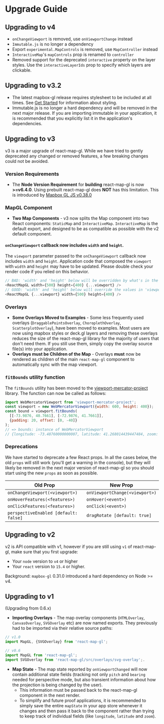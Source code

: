 # Upgrade Guide

## Upgrading to v4

- `onChangeViewport` is removed, use `onViewportChange` instead
- `Immutable.js` is no longer a dependency
- Export `experimental.MapControls` is removed, use `MapController` instead
- `InteractiveMap`'s `mapControls` prop is renamed to `controller`
- Removed support for the deprecated `interactive` property on the layer styles. Use the `interactiveLayerIds` prop to specify which layers are clickable.

## Upgrading to v3.2

- The latest mapbox-gl release requires stylesheet to be included at all times. See [Get Started](/docs/get-started/get-started.md) for information about styling.
- Immutable.js is no longer a hard dependency and will be removed in the next major release. If you are importing immutable in your application, it is recommended that you explicitly list it in the application's dependencies.


## Upgrading to v3

v3 is a major upgrade of react-map-gl. While we have tried to gently deprecated any changed or removed features, a few breaking changes could not be avoided.


### Version Requirements

- The **Node Version Requirement** for **building** react-map-gl is now **>=v6.4.0**. Using prebuilt react-map-gl does **NOT** has this limitation. This is introduced by [Mapbox GL JS v0.38.0](https://github.com/mapbox/mapbox-gl-js/releases/tag/v0.38.0)


### MapGL Component

* **Two Map Components** - v3 now splits the Map component into two React components: `StaticMap` and `InteractiveMap`. `InteractiveMap` is the default export, and designed to be as compatible as possible with the v2 default component.


#### `onChangeViewport` callback now includes `width` and `height`.

The `viewport` parameter passed to the `onChangeViewport` callback now includes `width` and `height`. Application code that composed the `viewport` with `width` and `height` may have to be updated. Please double check your render code if you relied on this behavior.
```js
// BAD: 'width' and 'height' below will be overridden by what's in the 'viewport' object
<ReactMapGL width={500} height={400} {...viewport} />
// GOOD: 'width' and 'height' below will override the values in 'viewport'
<ReactMapGL {...viewport} width={500} height={400} />
```

### Overlays

* **Some Overlays Moved to Examples** -  Some less frequently used overlays (`DraggablePointsOverlay`, `ChoroplethOverlay`, `ScatterplotOverlay`), have been moved to examples. Most users are now using mapbox styles or deck.gl layers and removing these overlays reduces the size of the react-map-gl library for the majority of users that don't need them. If you still use them, simply copy the overlay source file(s) into your application.
* **Overlays must be Children of the Map** - Overlays **must** now be rendered as children of the main `react-map-gl` component to automatically sync with the map viewport.

### `fitBounds` utility function

The `fitBounds` utility has been moved to the [viewport-mercator-project](https://github.com/uber-common/viewport-mercator-project) library. The function can now be called as follows:
```js
import WebMercatorViewport from 'viewport-mercator-project';
const viewport = new WebMercatorViewport({width: 600, height: 400});
const bound = viewport.fitBounds(
  [[-73.9876, 40.7661], [-72.9876, 41.7661]],
  {padding: 20, offset: [0, -40]}
);
// => bounds: instance of WebMercatorViewport
// {longitude: -73.48760000000007, latitude: 41.268014439447484, zoom: 7.209231188444142}
```

### Deprecations

We have started to deprecate a few React props. In all the cases below, the old `props` will still work (you'll get a warning in the console), but they will likely be removed in the next major version of react-map-gl so you should start using the new `props` as soon as possible.

| Old Prop                        | New Prop |
| ---                             | --- |
| `onChangeViewport(<viewport>)`  | `onViewportChange(<viewport>)` |
| `onHoverFeatures(<features>)`   | `onHover(<event>)` |
| `onClickFeatures(<features>)`   | `onClick(<event>)` |
| `perspectiveEnabled [default: false]` | `dragRotate [default: true]`  |



## Upgrading to v2

v2 is API compatible with v1, however if you are still using `v1` of react-map-gl, make sure that you first upgrade:
* Your `node` version to `v4` or higher
* Your `react` version to `15.4` or higher.

Background: `mapbox-gl` 0.31.0 introduced a hard dependency on Node >= v4.


## Upgrading to v1

(Upgrading from 0.6.x)

* **Importing Overlays** - The map overlay components (`HTMLOverlay`, `CanvasOverlay`, `SVGOverlay` etc) are now named exports. They previously had to be imported via their relative source paths:

```js
// v1.0
import MapGL, {SVGOverlay} from 'react-map-gl';

// v0.6
import MapGL from 'react-map-gl';
import SVGOverlay from 'react-map-gl/src/overlays/svg-overlay';.
```

* **Map State** - The map state reported by `onViewportChanged` will now contain additional state fields (tracking not only `pitch` and `bearing` needed for perspective mode, but also transient information about how the projection is being changed by the user).
    * This information must be passed back to the react-map-gl component in the next render.
    * To simplify and future proof applications, it is recommended to simply save the entire `mapState` in your app store whenever it changes and then pass it back to the component rather than trying to keep track of individual fields (like `longitude`, `latitude` and `zoom`).
